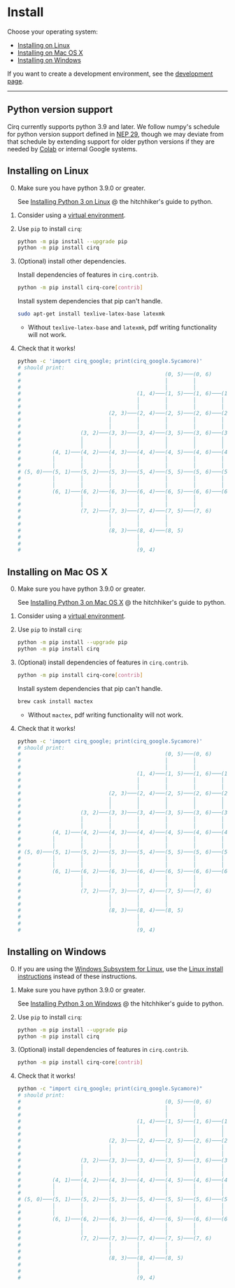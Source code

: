 # Install

Choose your operating system:

- [Installing on Linux](#installing-on-linux)
- [Installing on Mac OS X](#installing-on-mac-os-x)
- [Installing on Windows](#installing-on-windows)

If you want to create a development environment, see the [development page](../dev/development.md).

---

## Python version support

Cirq currently supports python 3.9 and later.
We follow numpy's schedule for python version support defined in [NEP 29](https://numpy.org/neps/nep-0029-deprecation_policy.html),
though we may deviate from that schedule by extending support for older python
versions if they are needed by [Colab](https://colab.research.google.com/)
or internal Google systems.

## Installing on Linux

0. Make sure you have python 3.9.0 or greater.

    See [Installing Python 3 on Linux](https://docs.python-guide.org/starting/install3/linux/) @ the hitchhiker's guide to python.

1. Consider using a [virtual environment](https://packaging.python.org/guides/installing-using-pip-and-virtual-environments/).

2. Use `pip` to install `cirq`:

    ```bash
    python -m pip install --upgrade pip
    python -m pip install cirq
    ```

3. (Optional) install other dependencies.

    Install dependencies of features in `cirq.contrib`.

    ```bash
    python -m pip install cirq-core[contrib]
    ```

    Install system dependencies that pip can't handle.

    ```bash
    sudo apt-get install texlive-latex-base latexmk
    ```

    - Without `texlive-latex-base` and `latexmk`, pdf writing functionality will not work.

4. Check that it works!

    ```bash
    python -c 'import cirq_google; print(cirq_google.Sycamore)'
    # should print:
    #                                              (0, 5)───(0, 6)
    #                                              │        │
    #                                              │        │
    #                                     (1, 4)───(1, 5)───(1, 6)───(1, 7)
    #                                     │        │        │        │
    #                                     │        │        │        │
    #                            (2, 3)───(2, 4)───(2, 5)───(2, 6)───(2, 7)───(2, 8)
    #                            │        │        │        │        │        │
    #                            │        │        │        │        │        │
    #                   (3, 2)───(3, 3)───(3, 4)───(3, 5)───(3, 6)───(3, 7)───(3, 8)───(3, 9)
    #                   │        │        │        │        │        │        │        │
    #                   │        │        │        │        │        │        │        │
    #          (4, 1)───(4, 2)───(4, 3)───(4, 4)───(4, 5)───(4, 6)───(4, 7)───(4, 8)───(4, 9)
    #          │        │        │        │        │        │        │        │
    #          │        │        │        │        │        │        │        │
    # (5, 0)───(5, 1)───(5, 2)───(5, 3)───(5, 4)───(5, 5)───(5, 6)───(5, 7)───(5, 8)
    #          │        │        │        │        │        │        │
    #          │        │        │        │        │        │        │
    #          (6, 1)───(6, 2)───(6, 3)───(6, 4)───(6, 5)───(6, 6)───(6, 7)
    #                   │        │        │        │        │
    #                   │        │        │        │        │
    #                   (7, 2)───(7, 3)───(7, 4)───(7, 5)───(7, 6)
    #                            │        │        │
    #                            │        │        │
    #                            (8, 3)───(8, 4)───(8, 5)
    #                                     │
    #                                     │
    #                                     (9, 4)
    ```


## Installing on Mac OS X

0. Make sure you have python 3.9.0 or greater.

    See [Installing Python 3 on Mac OS X](https://docs.python-guide.org/starting/install3/osx/) @ the hitchhiker's guide to python.

1. Consider using a [virtual environment](https://packaging.python.org/guides/installing-using-pip-and-virtual-environments/).

2. Use `pip` to install `cirq`:

    ```bash
    python -m pip install --upgrade pip
    python -m pip install cirq
    ```

3. (Optional) install dependencies of features in `cirq.contrib`.

    ```bash
    python -m pip install cirq-core[contrib]
    ```

    Install system dependencies that pip can't handle.

    ```bash
    brew cask install mactex
    ```

    - Without `mactex`, pdf writing functionality will not work.

4. Check that it works!

    ```bash
    python -c 'import cirq_google; print(cirq_google.Sycamore)'
    # should print:
    #                                              (0, 5)───(0, 6)
    #                                              │        │
    #                                              │        │
    #                                     (1, 4)───(1, 5)───(1, 6)───(1, 7)
    #                                     │        │        │        │
    #                                     │        │        │        │
    #                            (2, 3)───(2, 4)───(2, 5)───(2, 6)───(2, 7)───(2, 8)
    #                            │        │        │        │        │        │
    #                            │        │        │        │        │        │
    #                   (3, 2)───(3, 3)───(3, 4)───(3, 5)───(3, 6)───(3, 7)───(3, 8)───(3, 9)
    #                   │        │        │        │        │        │        │        │
    #                   │        │        │        │        │        │        │        │
    #          (4, 1)───(4, 2)───(4, 3)───(4, 4)───(4, 5)───(4, 6)───(4, 7)───(4, 8)───(4, 9)
    #          │        │        │        │        │        │        │        │
    #          │        │        │        │        │        │        │        │
    # (5, 0)───(5, 1)───(5, 2)───(5, 3)───(5, 4)───(5, 5)───(5, 6)───(5, 7)───(5, 8)
    #          │        │        │        │        │        │        │
    #          │        │        │        │        │        │        │
    #          (6, 1)───(6, 2)───(6, 3)───(6, 4)───(6, 5)───(6, 6)───(6, 7)
    #                   │        │        │        │        │
    #                   │        │        │        │        │
    #                   (7, 2)───(7, 3)───(7, 4)───(7, 5)───(7, 6)
    #                            │        │        │
    #                            │        │        │
    #                            (8, 3)───(8, 4)───(8, 5)
    #                                     │
    #                                     │
    #                                     (9, 4)
    ```


## Installing on Windows

0. If you are using the [Windows Subsystem for Linux](https://docs.microsoft.com/en-us/windows/wsl/about), use the [Linux install instructions](#installing-on-linux) instead of these instructions.

1. Make sure you have python 3.9.0 or greater.

    See [Installing Python 3 on Windows](https://docs.python-guide.org/starting/install3/win/) @ the hitchhiker's guide to python.

2. Use `pip` to install `cirq`:

    ```bash
    python -m pip install --upgrade pip
    python -m pip install cirq
    ```

3. (Optional) install dependencies of features in `cirq.contrib`.

    ```bash
    python -m pip install cirq-core[contrib]
    ```

4. Check that it works!

    ```bash
    python -c "import cirq_google; print(cirq_google.Sycamore)"
    # should print:
    #                                              (0, 5)───(0, 6)
    #                                              │        │
    #                                              │        │
    #                                     (1, 4)───(1, 5)───(1, 6)───(1, 7)
    #                                     │        │        │        │
    #                                     │        │        │        │
    #                            (2, 3)───(2, 4)───(2, 5)───(2, 6)───(2, 7)───(2, 8)
    #                            │        │        │        │        │        │
    #                            │        │        │        │        │        │
    #                   (3, 2)───(3, 3)───(3, 4)───(3, 5)───(3, 6)───(3, 7)───(3, 8)───(3, 9)
    #                   │        │        │        │        │        │        │        │
    #                   │        │        │        │        │        │        │        │
    #          (4, 1)───(4, 2)───(4, 3)───(4, 4)───(4, 5)───(4, 6)───(4, 7)───(4, 8)───(4, 9)
    #          │        │        │        │        │        │        │        │
    #          │        │        │        │        │        │        │        │
    # (5, 0)───(5, 1)───(5, 2)───(5, 3)───(5, 4)───(5, 5)───(5, 6)───(5, 7)───(5, 8)
    #          │        │        │        │        │        │        │
    #          │        │        │        │        │        │        │
    #          (6, 1)───(6, 2)───(6, 3)───(6, 4)───(6, 5)───(6, 6)───(6, 7)
    #                   │        │        │        │        │
    #                   │        │        │        │        │
    #                   (7, 2)───(7, 3)───(7, 4)───(7, 5)───(7, 6)
    #                            │        │        │
    #                            │        │        │
    #                            (8, 3)───(8, 4)───(8, 5)
    #                                     │
    #                                     │
    #                                     (9, 4)
    ```

